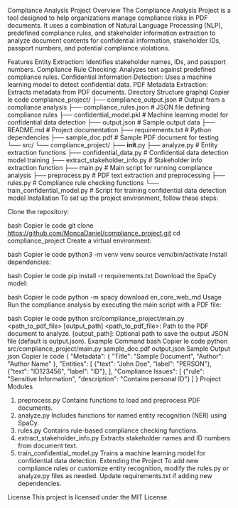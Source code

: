 Compliance Analysis Project
Overview
The Compliance Analysis Project is a tool designed to help organizations manage compliance risks in PDF documents. It uses a combination of Natural Language Processing (NLP), predefined compliance rules, and stakeholder information extraction to analyze document contents for confidential information, stakeholder IDs, passport numbers, and potential compliance violations.

Features
Entity Extraction: Identifies stakeholder names, IDs, and passport numbers.
Compliance Rule Checking: Analyzes text against predefined compliance rules.
Confidential Information Detection: Uses a machine learning model to detect confidential data.
PDF Metadata Extraction: Extracts metadata from PDF documents.
Directory Structure
graphql
Copier le code
compliance_project/
├── compliance_output.json       # Output from a compliance analysis
├── compliance_rules.json        # JSON file defining compliance rules
├── confidential_model.pkl       # Machine learning model for confidential data detection
├── output.json                  # Sample output data
├── README.md                    # Project documentation
├── requirements.txt             # Python dependencies
├── sample_doc.pdf               # Sample PDF document for testing
└── src/
    └── compliance_project/
        ├── __init__.py
        ├── analyze.py           # Entity extraction functions
        ├── confidential_data.py # Confidential data detection model training
        ├── extract_stakeholder_info.py # Stakeholder info extraction function
        ├── main.py              # Main script for running compliance analysis
        ├── preprocess.py        # PDF text extraction and preprocessing
        ├── rules.py             # Compliance rule checking functions
        └── train_confidential_model.py # Script for training confidential data detection model
Installation
To set up the project environment, follow these steps:

Clone the repository:

bash
Copier le code
git clone https://github.com/MoncaDaniel/compliance_project.git
cd compliance_project
Create a virtual environment:

bash
Copier le code
python3 -m venv venv
source venv/bin/activate
Install dependencies:

bash
Copier le code
pip install -r requirements.txt
Download the SpaCy model:

bash
Copier le code
python -m spacy download en_core_web_md
Usage
Run the compliance analysis by executing the main script with a PDF file:

bash
Copier le code
python src/compliance_project/main.py <path_to_pdf_file> [output_path]
<path_to_pdf_file>: Path to the PDF document to analyze.
[output_path]: Optional path to save the output JSON file (default is output.json).
Example Command
bash
Copier le code
python src/compliance_project/main.py sample_doc.pdf output.json
Sample Output
json
Copier le code
{
    "Metadata": {
        "Title": "Sample Document",
        "Author": "Author Name"
    },
    "Entities": [
        {"text": "John Doe", "label": "PERSON"},
        {"text": "ID123456", "label": "ID"},
    ],
    "Compliance Issues": [
        {"rule": "Sensitive Information", "description": "Contains personal ID"}
    ]
}
Project Modules
1. preprocess.py
Contains functions to load and preprocess PDF documents.
2. analyze.py
Includes functions for named entity recognition (NER) using SpaCy.
3. rules.py
Contains rule-based compliance checking functions.
4. extract_stakeholder_info.py
Extracts stakeholder names and ID numbers from document text.
5. train_confidential_model.py
Trains a machine learning model for confidential data detection.
Extending the Project
To add new compliance rules or customize entity recognition, modify the rules.py or analyze.py files as needed. Update requirements.txt if adding new dependencies.

License
This project is licensed under the MIT License.
